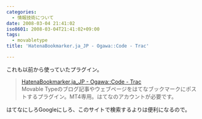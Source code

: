 ```yaml
---
categories:
  - 情報技術について
date: 2008-03-04 21:41:02
iso8601: 2008-03-04T21:41:02+09:00
tags:
  - movabletype
title: 'HatenaBookmarker.ja_JP - Ogawa::Code - Trac'

---
```


これも以前から使っていたプラグイン。

<blockquote>
  <div class="quotetitle"><a title="HatenaBookmarker.ja_JP - Ogawa::Code - Trac" href="https://github.com/ogawa/mt-plugin-HatenaBookmarker">HatenaBookmarker.ja_JP - Ogawa::Code - Trac</a></div>
  Movable Typeのブログ記事やウェブページをはてなブックマークにポストするプラグイン。MT4専用。はてなのアカウントが必要です。
</blockquote>

はてなにしろGoogleにしろ、このサイトで検索するよりは便利になるので。
